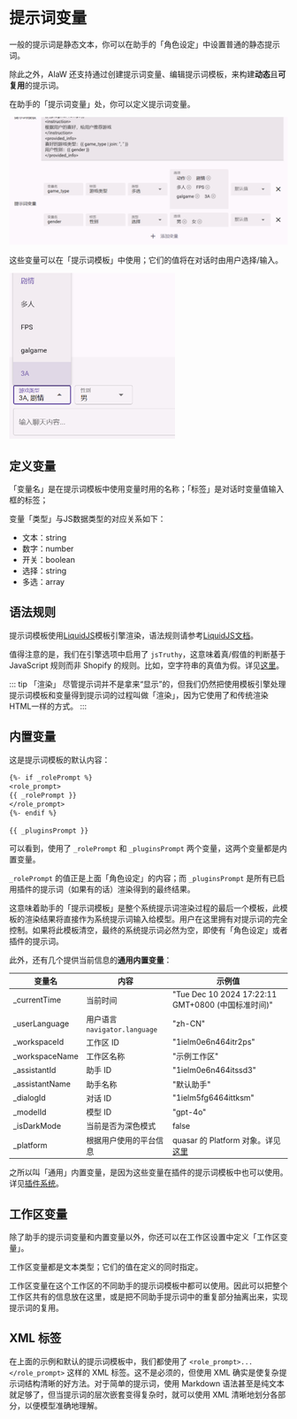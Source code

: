 # 提示词变量

一般的提示词是静态文本，你可以在助手的「角色设定」中设置普通的静态提示词。

除此之外，AIaW 还支持通过创建提示词变量、编辑提示词模板，来构建**动态**且**可复用**的提示词。

在助手的「提示词变量」处，你可以定义提示词变量。

![](res/assistant-prompt-vars.png)

这些变量可以在「提示词模板」中使用；它们的值将在对话时由用户选择/输入。

<img src="./res/prompt-var-input.png" width="300px">

## 定义变量

「变量名」是在提示词模板中使用变量时用的名称；「标签」是对话时变量值输入框的标签；

变量「类型」与JS数据类型的对应关系如下：
- 文本：string
- 数字：number
- 开关：boolean
- 选择：string
- 多选：array

## 语法规则

提示词模板使用[LiquidJS](https://liquidjs.com/)模板引擎渲染，语法规则请参考[LiquidJS文档](https://liquidjs.com/zh-cn/tutorials/intro-to-liquid.html)。

值得注意的是，我们在引擎选项中启用了 `jsTruthy`，这意味着真/假值的判断基于 JavaScript 规则而非 Shopify 的规则。比如，空字符串的真值为假。详见[这里](https://liquidjs.com/tutorials/truthy-and-falsy.html)。

::: tip 「渲染」
尽管提示词并不是拿来“显示”的，但我们仍然把使用模板引擎处理提示词模板和变量得到提示词的过程叫做「渲染」，因为它使用了和传统渲染HTML一样的方式。
:::

## 内置变量

这是提示词模板的默认内容：

```
{%- if _rolePrompt %}
<role_prompt>
{{ _rolePrompt }}
</role_prompt>
{%- endif %}

{{ _pluginsPrompt }}
```

可以看到，使用了 `_rolePrompt` 和 `_pluginsPrompt` 两个变量，这两个变量都是内置变量。

`_rolePrompt` 的值正是上面「角色设定」的内容；而 `_pluginsPrompt` 是所有已启用插件的提示词（如果有的话）渲染得到的最终结果。

这意味着助手的「提示词模板」是整个系统提示词渲染过程的最后一个模板，此模板的渲染结果将直接作为系统提示词输入给模型。用户在这里拥有对提示词的完全控制。如果将此模板清空，最终的系统提示词必然为空，即使有「角色设定」或者插件的提示词。

此外，还有几个提供当前信息的**通用内置变量**：

| 变量名 | 内容 | 示例值 |
| ----- | ---- | ---- |
| _currentTime | 当前时间 | "Tue Dec 10 2024 17:22:11 GMT+0800 (中国标准时间)" |
| _userLanguage | 用户语言 `navigator.language` | "zh-CN" |
| _workspaceId | 工作区 ID | "1ielm0e6n464itr2ps" |
| _workspaceName | 工作区名称 | "示例工作区" |
| _assistantId | 助手 ID | "1ielm0e6n464itssd3" |
| _assistantName | 助手名称 | "默认助手" |
| _dialogId | 对话 ID | "1ielm5fg6464ittksm" |
| _modelId | 模型 ID | "gpt-4o" |
| _isDarkMode | 当前是否为深色模式 | false |
| _platform | 根据用户使用的平台信息 | quasar 的 Platform 对象。详见[这里](https://quasar.dev/options/platform-detection#properties) |

之所以叫「通用」内置变量，是因为这些变量在插件的提示词模板中也可以使用。详见[插件系统](plugins)。

## 工作区变量

除了助手的提示词变量和内置变量以外，你还可以在工作区设置中定义「工作区变量」。

工作区变量都是文本类型；它们的值在定义的同时指定。

工作区变量在这个工作区的不同助手的提示词模板中都可以使用。因此可以把整个工作区共有的信息放在这里，或是把不同助手提示词中的重复部分抽离出来，实现提示词的复用。

## XML 标签

在上面的示例和默认的提示词模板中，我们都使用了 `<role_prompt>...</role_prompt>` 这样的 XML 标签。这不是必须的，但使用 XML 确实是使复杂提示词结构清晰的好方法。对于简单的提示词，使用 Markdown 语法甚至是纯文本就足够了，但当提示词的层次嵌套变得复杂时，就可以使用 XML 清晰地划分各部分，以便模型准确地理解。

